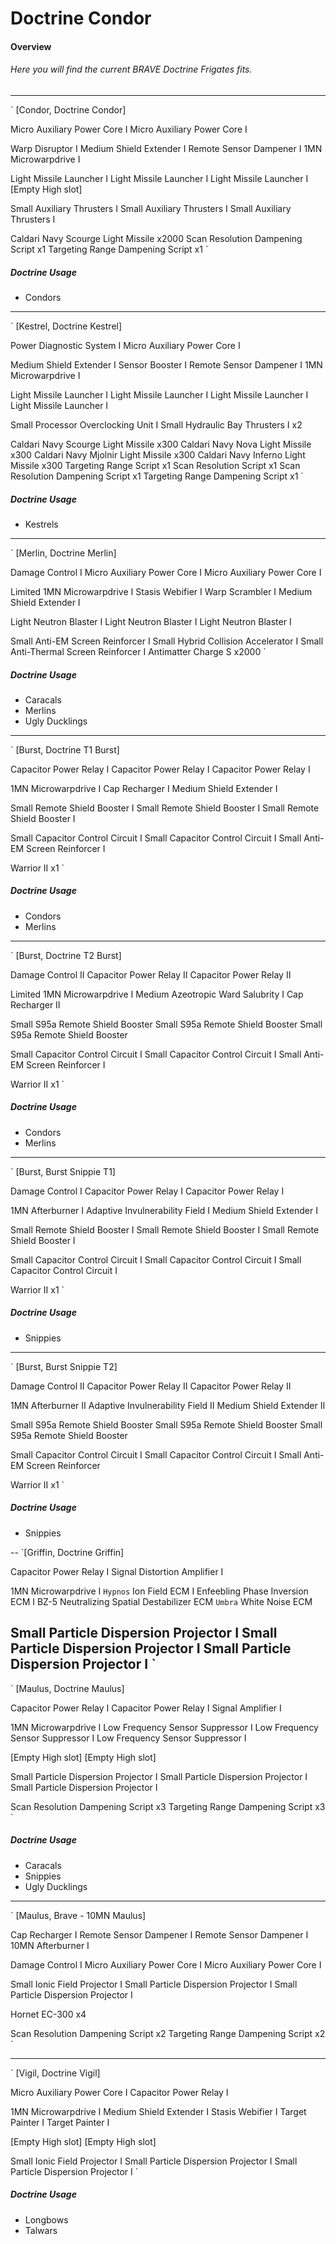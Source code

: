 # Doctrine Condor

#### Overview
###### Here you will find the current BRAVE Doctrine Frigates fits.
---
`
[Condor, Doctrine Condor]

Micro Auxiliary Power Core I
Micro Auxiliary Power Core I

Warp Disruptor I
Medium Shield Extender I
Remote Sensor Dampener I
1MN Microwarpdrive I

Light Missile Launcher I
Light Missile Launcher I
Light Missile Launcher I
[Empty High slot]

Small Auxiliary Thrusters I
Small Auxiliary Thrusters I
Small Auxiliary Thrusters I

Caldari Navy Scourge Light Missile x2000
Scan Resolution Dampening Script x1
Targeting Range Dampening Script x1
`
##### Doctrine Usage
* Condors

---
`
[Kestrel, Doctrine Kestrel]

Power Diagnostic System I
Micro Auxiliary Power Core I

Medium Shield Extender I
Sensor Booster I
Remote Sensor Dampener I
1MN Microwarpdrive I

Light Missile Launcher I
Light Missile Launcher I
Light Missile Launcher I
Light Missile Launcher I

Small Processor Overclocking Unit I
Small Hydraulic Bay Thrusters I x2

Caldari Navy Scourge Light Missile x300
Caldari Navy Nova Light Missile x300
Caldari Navy Mjolnir Light Missile x300
Caldari Navy Inferno Light Missile x300
Targeting Range Script x1
Scan Resolution Script x1
Scan Resolution Dampening Script x1
Targeting Range Dampening Script x1
`
##### Doctrine Usage
* Kestrels

---
`
[Merlin, Doctrine Merlin]

Damage Control I
Micro Auxiliary Power Core I
Micro Auxiliary Power Core I

Limited 1MN Microwarpdrive I
Stasis Webifier I
Warp Scrambler I
Medium Shield Extender I

Light Neutron Blaster I
Light Neutron Blaster I
Light Neutron Blaster I

Small Anti-EM Screen Reinforcer I
Small Hybrid Collision Accelerator I
Small Anti-Thermal Screen Reinforcer I
Antimatter Charge S x2000
`
##### Doctrine Usage
* Caracals
* Merlins
* Ugly Ducklings

---
`
[Burst, Doctrine T1 Burst]

Capacitor Power Relay I
Capacitor Power Relay I
Capacitor Power Relay I

1MN Microwarpdrive I
Cap Recharger I
Medium Shield Extender I

Small Remote Shield Booster I
Small Remote Shield Booster I
Small Remote Shield Booster I

Small Capacitor Control Circuit I
Small Capacitor Control Circuit I
Small Anti-EM Screen Reinforcer I

Warrior II x1
`
##### Doctrine Usage
* Condors
* Merlins

---
`
[Burst, Doctrine T2 Burst]

Damage Control II
Capacitor Power Relay II
Capacitor Power Relay II

Limited 1MN Microwarpdrive I
Medium Azeotropic Ward Salubrity I
Cap Recharger II

Small S95a Remote Shield Booster
Small S95a Remote Shield Booster
Small S95a Remote Shield Booster

Small Capacitor Control Circuit I
Small Capacitor Control Circuit I
Small Anti-EM Screen Reinforcer I

Warrior II x1
`
##### Doctrine Usage
* Condors
* Merlins

---
`
[Burst, Burst Snippie T1]

Damage Control I
Capacitor Power Relay I
Capacitor Power Relay I

1MN Afterburner I
Adaptive Invulnerability Field I
Medium Shield Extender I

Small Remote Shield Booster I
Small Remote Shield Booster I
Small Remote Shield Booster I

Small Capacitor Control Circuit I
Small Capacitor Control Circuit I
Small Capacitor Control Circuit I

Warrior II x1
`
##### Doctrine Usage
* Snippies

---
`
[Burst, Burst Snippie T2]

Damage Control II
Capacitor Power Relay II
Capacitor Power Relay II

1MN Afterburner II
Adaptive Invulnerability Field II
Medium Shield Extender II

Small S95a Remote Shield Booster
Small S95a Remote Shield Booster
Small S95a Remote Shield Booster

Small Capacitor Control Circuit I
Small Capacitor Control Circuit I
Small Anti-EM Screen Reinforcer

Warrior II x1
`
##### Doctrine Usage
* Snippies

--
`[Griffin, Doctrine Griffin]

Capacitor Power Relay I
Signal Distortion Amplifier I

1MN Microwarpdrive I
`Hypnos` Ion Field ECM I
Enfeebling Phase Inversion ECM I
BZ-5 Neutralizing Spatial Destabilizer ECM
`Umbra` White Noise ECM

Small Particle Dispersion Projector I
Small Particle Dispersion Projector I
Small Particle Dispersion Projector I
`
---
`
[Maulus, Doctrine Maulus]

Capacitor Power Relay I
Capacitor Power Relay I
Signal Amplifier I

1MN Microwarpdrive I
Low Frequency Sensor Suppressor I
Low Frequency Sensor Suppressor I
Low Frequency Sensor Suppressor I

[Empty High slot]
[Empty High slot]

Small Particle Dispersion Projector I
Small Particle Dispersion Projector I
Small Particle Dispersion Projector I

Scan Resolution Dampening Script x3
Targeting Range Dampening Script x3 
`
##### Doctrine Usage
* Caracals
* Snippies
* Ugly Ducklings

---
`
[Maulus, Brave - 10MN Maulus]

Cap Recharger I
Remote Sensor Dampener I
Remote Sensor Dampener I
10MN Afterburner I

Damage Control I
Micro Auxiliary Power Core I
Micro Auxiliary Power Core I

Small Ionic Field Projector I
Small Particle Dispersion Projector I
Small Particle Dispersion Projector I

Hornet EC-300 x4

Scan Resolution Dampening Script x2
Targeting Range Dampening Script x2
`

---
`
[Vigil, Doctrine Vigil]

Micro Auxiliary Power Core I
Capacitor Power Relay I

1MN Microwarpdrive I
Medium Shield Extender I
Stasis Webifier I
Target Painter I
Target Painter I

[Empty High slot]
[Empty High slot]

Small Ionic Field Projector I
Small Particle Dispersion Projector I
Small Particle Dispersion Projector I 
`
##### Doctrine Usage
* Longbows
* Talwars

